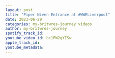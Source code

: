 ```yaml
---
layout: post
title: "Piper Niven Entrance at #WWELiverpool"
date: 2023-06-29
categories: my-britwres-journey videos
author: my-britwres-journey
spotify_track_id: 
youtube_video_id: bc1PW2gYISw
apple_track_id: 
youtube_metadata: 
---
```


